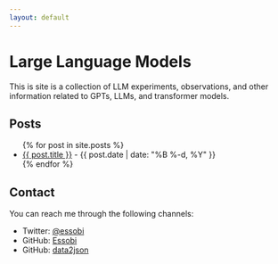 ```yaml
---
layout: default
---
```


# Large Language Models

This is site is a collection of LLM experiments, observations, and other information related to GPTs, LLMs, and transformer models.

## Posts

<ul>
  {% for post in site.posts %}
    <li>
      <a href="{{ post.url }}">{{ post.title }}</a>
      - {{ post.date | date: "%B %-d, %Y" }}
    </li>
  {% endfor %}
</ul>

## Contact

You can reach me through the following channels:

- Twitter: [@essobi](https://x.com/essobi)
- GitHub: [Essobi](https://github.com/essobi)
- GitHub: [data2json](https://github.com/data2json)
